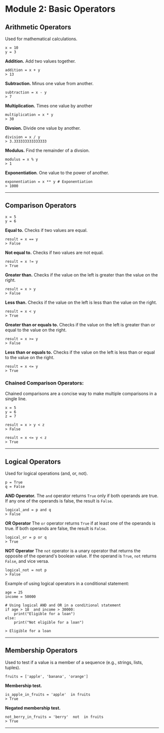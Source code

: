 # Module 2: Basic Operators
## Arithmetic Operators
Used for mathematical calculations.
```
x = 10
y = 3
```
**Addition.** Add two values together.
```
addition = x + y
> 13
```
**Subtraction.** Minus one value from another.
```
subtraction = x - y 
> 7
```
**Multiplication.** Times one value by another
```
multiplication = x * y
> 30
```
**Divsion.** Divide one value by another.
```
division = x / y 
> 3.333333333333333
```
**Modulus.** Find the remainder of a divsion.
```
modulus = x % y
> 1
```
**Exponentiation**. One value to the power of another.
```
exponentiation = x ** y # Exponentiation
> 1000
```
---
## Comparison Operators
```
x = 5
y = 6
```
**Equal to.** Checks if two values are equal.
```
result = x == y
> False
```
**Not equal to.** Checks if two values are not equal.
```
result = x != y
> True
```
**Greater than.** Checks if the value on the left is greater than the value on the right.
```
result = x > y
> False
```
**Less than.** Checks if the value on the left is less than the value on the right.
```
result = x < y
> True
```

**Greater than or equals to.** Checks if the value on the left is greater than or equal to the value on the right.
```
result = x >= y
> False
```
**Less than or equals to.** Checks if the value on the left is less than or equal to the value on the right.
```
result = x <= y
> True
```
### Chained Comparison Operators:
Chained comparisons are a concise way to make multiple comparisons in a single line.
```
x = 5
y = 6
z = 7
```
```
result = x > y < z
> False
```
```
result = x <= y < z
> True
```

---
## Logical Operators
Used for logical operations (and, or, not).
```
p = True
q = False
 ```
**AND Operator.** The `and` operator returns `True` only if both operands are true. If any one of the operands is false, the result is `False`.
 ```
logical_and = p and q 
> False
```
**OR Operator** The `or` operator returns `True` if at least one of the operands is true. If both operands are false, the result is `False`.
```
logical_or = p or q
> True
```
**NOT Operator** The `not` operator is a unary operator that returns the opposite of the operand's boolean value. If the operand is `True`, `not` returns `False`, and vice versa.
```
logical_not = not p 
> False
```
Example of using logical operators in a conditional statement:
```
age = 25
income = 50000

# Using logical AND and OR in a conditional statement 
if age > 18  and income > 30000:
	print("Eligible for a loan")
else:
	print("Not eligible for a loan")

> Eligible for a loan
```
---
## Membership Operators 
Used to test if a value is a member of a sequence (e.g., strings, lists, tuples).
```
fruits = ['apple', 'banana', 'orange']
```
**Membership test.**
```
is_apple_in_fruits = 'apple'  in fruits
> True
```
**Negated membership test.**
```
not_berry_in_fruits = 'berry'  not  in fruits
> True
```
---